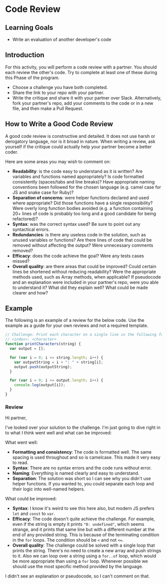 # Code Review

## Learning Goals

- Write an evaluation of another developer's code

## Introduction

For this activity, you will perform a code review with a partner. You should
each review the other's code. Try to complete at least one of these during this
Phase of the program.

- Choose a challenge you have both completed.
- Share the link to your repo with your partner.
- Write the critique and share it with your partner over Slack. Alternatively,
  fork your partner's repo, add your comments to the code or in a new file, and
  then make a Pull Request.

## How to Write a Good Code Review

A good code review is constructive and detailed. It does not use harsh or
derogatory language, nor is it broad in nature. When writing a review, ask
yourself if the critique could actually help your partner become a better coder.

Here are some areas you may wish to comment on:

- **Readability**: is the code easy to understand as it is written? Are variables
  and functions named appropriately? Is code formatted consistently (spaces/tabs
  and line breaks)? Have appropriate naming conventions been followed for the
  chosen language (e.g. camel case for JS and snake case for Ruby)?
- **Separation of concerns**: were helper functions declared and used where
  appropriate? Did those functions have a single responsibility? Were overly
  long function bodies avoided (e.g. a function containing 20+ lines of code is
  probably too long and a good candidate for being refactored)?
- **Syntax**: was the correct syntax used? Be sure to point out any syntactical
  errors.
- **Redundancies**: is there any useless code in the solution, such as unused
  variables or functions? Are there lines of code that could be removed without
  affecting the output? Were unnecessary comments removed?
- **Efficacy**: does the code achieve the goal? Were any tests cases missed?
- **Overall quality**: are there areas that could be improved? Could certain
  lines be shortened without reducing readability? Were the appropriate methods
  used, such as Array methods, when applicable? If pseudocode and an explanation
  were included in your partner's repo, were you able to understand it? What did
  they explain well? What could be made clearer and how?

## Example

The following is an example of a review for the below code. Use the example as a
guide for your own reviews and not a required template.

```js
// Challenge: Print each character on a single line in the following format:
// <index>: <character>
function printCharacters(string) {
  var output = [];

  for (var i = 0; i <= string.length; i++) {
    var outputString = i + ": " + string[i];
    output.push(outputString);
  }

  for (var i = 0; i <= output.length; i++) {
    console.log(output[i]);
  }
}
```

### Review

Hi partner,

I've looked over your solution to the challenge. I'm just going to dive right in
to what I think went well and what can be improved:

What went well:

- **Formatting and consistency**: The code is formatted well. The same spacing
  is used throughout and so is camelcase. This made it very easy to read.
- **Syntax**: There are no syntax errors and the code runs without error.
- **Naming**: Everything is named clearly and easy to understand.
- **Separation**: The solution was short so I can see why you didn't use helper
  functions. If you wanted to, you could separate each loop and their logic into
  well-named helpers.

What could be improved:

- **Syntax**: I know it's weird to see this here also, but modern JS prefers
  `let` and `const` to `var`.
- **Efficacy**: The code doesn't quite achieve the challenge. For example, even
  if the string is empty it prints `"0: undefined"`, which seems strange, and it
  prints that same line but with a different number at the end of any provided
  string. This is because of the terminating condition in the `for` loops. The
  condition should be `<` and not `<=`.
- **Overall quality**: The challenge could be solved with a single loop that
  prints the string. There's no need to create a new array and push strings to
  it. Also we can loop over a string using a `for..of` loop, which would be more
  appropriate than using a `for` loop. Whenever possible we should use the most
  specific method provided by the language.

I didn't see an explanation or pseudocode, so I can't comment on that.
